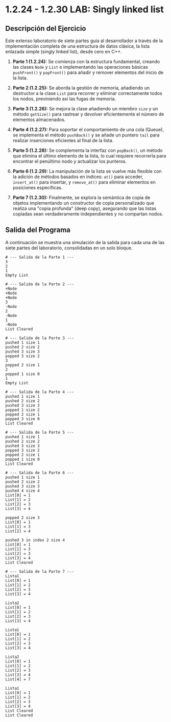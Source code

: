 # 1.2.24 - 1.2.30 LAB: Singly linked list

## Descripción del Ejercicio

Este extenso laboratorio de siete partes guía al desarrollador a través de la implementación completa de una estructura de datos clásica, la lista enlazada simple (singly linked list), desde cero en C++.

1.  **Parte 1 (1.2.24):** Se comienza con la estructura fundamental, creando las clases `Node` y `List` e implementando las operaciones básicas `pushFront()` y `popFront()` para añadir y remover elementos del inicio de la lista.

2.  **Parte 2 (1.2.25):** Se aborda la gestión de memoria, añadiendo un destructor a la clase `List` para recorrer y eliminar correctamente todos los nodos, previniendo así las fugas de memoria.

3.  **Parte 3 (1.2.26):** Se mejora la clase añadiendo un miembro `size` y un método `getSize()` para rastrear y devolver eficientemente el número de elementos almacenados.

4.  **Parte 4 (1.2.27):** Para soportar el comportamiento de una cola (Queue), se implementa el método `pushBack()` y se añade un puntero `tail` para realizar inserciones eficientes al final de la lista.

5.  **Parte 5 (1.2.28):** Se complementa la interfaz con `popBack()`, un método que elimina el último elemento de la lista, lo cual requiere recorrerla para encontrar el penúltimo nodo y actualizar los punteros.

6.  **Parte 6 (1.2.29):** La manipulación de la lista se vuelve más flexible con la adición de métodos basados en índices: `at()` para acceder, `insert_at()` para insertar, y `remove_at()` para eliminar elementos en posiciones específicas.

7.  **Parte 7 (1.2.30):** Finalmente, se explora la semántica de copia de objetos implementando un constructor de copia personalizado que realiza una "copia profunda" (deep copy), asegurando que las listas copiadas sean verdaderamente independientes y no compartan nodos.

## Salida del Programa

A continuación se muestra una simulación de la salida para cada una de las siete partes del laboratorio, consolidadas en un solo bloque.

```console
# --- Salida de la Parte 1 ---
3
2
1
Empty List

# --- Salida de la Parte 2 ---
+Node
+Node
+Node
3
-Node
2
-Node
1
-Node
List Cleared

# --- Salida de la Parte 3 ---
pushed 1 size 1
pushed 2 size 2
pushed 3 size 3
popped 3 size 2
3
popped 2 size 1
2
popped 1 size 0
1
Empty List

# --- Salida de la Parte 4 ---
pushed 1 size 1
pushed 2 size 2
pushed 3 size 3
popped 1 size 2
popped 2 size 1
popped 3 size 0
List Cleared

# --- Salida de la Parte 5 ---
pushed 1 size 1
pushed 2 size 2
pushed 3 size 3
popped 3 size 2
popped 2 size 1
popped 1 size 0
List Cleared

# --- Salida de la Parte 6 ---
pushed 1 size 1
pushed 2 size 2
pushed 3 size 3
pushed 4 size 4
List[0] = 1
List[1] = 2
List[2] = 3
List[3] = 4

popped 2 size 3
List[0] = 1
List[1] = 3
List[2] = 4

pushed 3 in index 2 size 4
List[0] = 1
List[1] = 3
List[2] = 3
List[3] = 4
List Cleared

# --- Salida de la Parte 7 ---
Lista1
List[0] = 1
List[1] = 2
List[2] = 3
List[3] = 4

Lista2
List[0] = 1
List[1] = 2
List[2] = 3
List[3] = 4

Lista1
List[0] = 1
List[1] = 2
List[2] = 3
List[3] = 4

Lista2
List[0] = 1
List[1] = 2
List[2] = 3
List[3] = 4
List[4] = 7

Lista1
List[0] = 1
List[1] = 2
List[2] = 3
List[3] = 4
List Cleared
List Cleared
